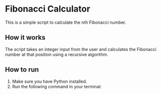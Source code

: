 # Fibonacci Calculator

This is a simple script to calculate the nth Fibonacci number.

## How it works
The script takes an integer input from the user and calculates the Fibonacci number at that position using a recursive algorithm.

## How to run
1. Make sure you have Python installed.
2. Run the following command in your terminal: